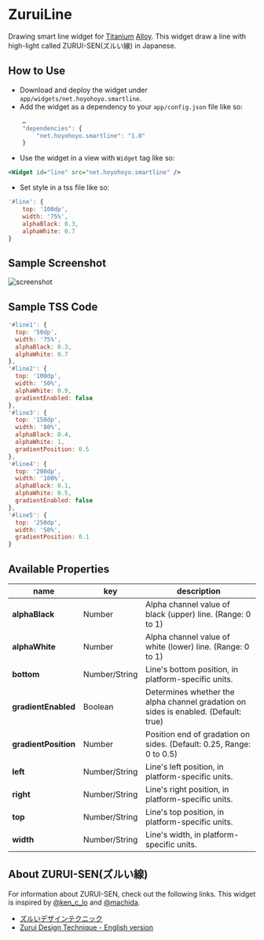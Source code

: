 ZuruiLine
====

Drawing smart line widget for [Titanium](http://www.appcelerator.com/platform) [Alloy](http://projects.appcelerator.com/alloy/docs/Alloy-bootstrap/index.html). This widget draw a line with high-light called ZURUI-SEN(ズルい線) in Japanese.

How to Use
----
* Download and deploy the widget under `app/widgets/net.hoyohoyo.smartline`.
* Add the widget as a dependency to your `app/config.json` file like so:

```javascript
	…
	"dependencies": {
		"net.hoyohoyo.smartline": "1.0"
	}
```

* Use the widget in a view with `Widget` tag like so:

```xml
<Widget id="line" src="net.hoyohoyo.smartline" />
```

* Set style in a tss file like so:

```javascript
'#line': {
	top: '100dp',
	width: '75%',
	alphaBlack: 0.3,
	alphaWhite: 0.7
}
```

Sample Screenshot
----
![screenshot](https://raw.github.com/hoyo/net.hoyohoyo.zuruiline/master/screenshot.png)

Sample TSS Code
----
```javascript
'#line1': {
  top: '50dp',
  width: '75%',
  alphaBlack: 0.3,
  alphaWhite: 0.7
},
'#line2': {
  top: '100dp',
  width: '50%',
  alphaWhite: 0.9,
  gradientEnabled: false
},
'#line3': {
  top: '150dp',
  width: '80%',
  alphaBlack: 0.4,
  alphaWhite: 1,
  gradientPosition: 0.5
},
'#line4': {
  top: '200dp',
  width: '100%',
  alphaBlack: 0.1,
  alphaWhite: 0.5,
  gradientEnabled: false
},
'#line5': {
  top: '250dp',
  width: '50%',
  gradientPosition: 0.1
}
```

Available Properties
----
name                 | key           | description
---------------------|---------------|--------------
**alphaBlack**       | Number        | Alpha channel value of black (upper) line. (Range: 0 to 1)
**alphaWhite**       | Number        | Alpha channel value of white (lower) line. (Range: 0 to 1)
**bottom**           | Number/String | Line's bottom position, in platform-specific units.
**gradientEnabled**  | Boolean       | Determines whether the alpha channel gradation on sides is enabled. (Default: true)
**gradientPosition** | Number        | Position end of gradation on sides. (Default: 0.25, Range: 0 to 0.5)
**left**             | Number/String | Line's left position, in platform-specific units.
**right**            | Number/String | Line's right position, in platform-specific units.
**top**              | Number/String | Line's top position, in platform-specific units.
**width**            | Number/String | Line's width, in platform-specific units.

About ZURUI-SEN(ズルい線)
----
For information about ZURUI-SEN, check out the following links. This widget is inspired by [@ken_c_lo](https://twitter.com/ken_c_lo) and [@machida](https://twitter.com/machida).

- [ズルいデザインテクニック](https://speakerdeck.com/ken_c_lo/zurui-design) 
- [Zurui Design Technique - English version](https://speakerdeck.com/ken_c_lo/zurui-design-technique-english-version)
